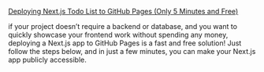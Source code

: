 [Deploying Next.js Todo List to GitHub Pages (Only 5 Minutes and Free)](https://medium.com/@linhao8896/deploying-next-js-todo-list-to-github-pages-only-5-minutes-and-free-588558c0e45d)

if your project doesn’t require a backend or database, and you want to quickly showcase your frontend work without spending any money, deploying a Next.js app to GitHub Pages is a fast and free solution! Just follow the steps below, and in just a few minutes, you can make your Next.js app publicly accessible.
